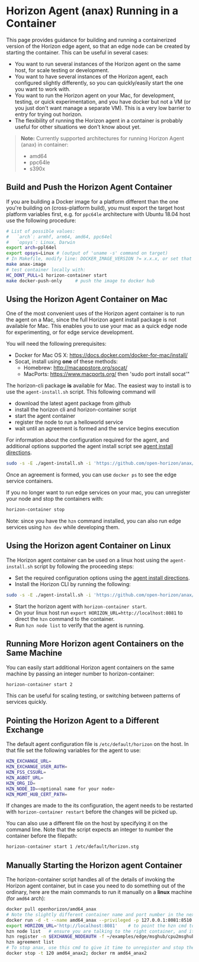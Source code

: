 # Horizon Agent (anax) Running in a Container

This page provides guidance for building and running a containerized version of the Horizon edge agent, so that an edge node can be created by starting the container. This can be useful in several cases:

- You want to run several instances of the Horizon agent on the same host, for scale testing or development.
- You want to have several instances of the Horizon agent, each configured slightly differently, so you can quickly/easily start the one you want to work with.
- You want to run the Horizon agent on your Mac, for development, testing, or quick experimentation, and you have docker but not a VM (or you just don't want manage a separate VM). This is a very low barrier to entry for trying out horizon.
- The flexibility of running the Horizon agent in a container is probably useful for other situations we don't know about yet.

> **Note:** Currently supported architectures for running Horizon Agent (anax) in container:
>
> - amd64
> - ppc64le
> - s390x

## Build and Push the Horizon Agent Container

If you are building a Docker image for a platform different than the one you're building on (cross-platform build), you must export the target host platform variables first, e.g. for `ppc64le` architecture with Ubuntu 18.04 host use the following procedure:

```bash
# List of possible values:
#   `arch`: armhf, arm64, amd64, ppc64el
#   `opsys`: Linux, Darwin
export arch=ppl64el
export opsys=Linux # (output of 'uname -s' command on target)
# In Makefile, modify line: DOCKER_IMAGE_VERSION ?= x.x.x, or set that variable in the environment
make anax-image
# test container locally with:
HC_DONT_PULL=1 horizon-container start
make docker-push-only     # push the image to docker hub
```

## Using the Horizon Agent Container on **Mac**

One of the most convenient uses of the Horizon agent container is to run the agent on a Mac, since the full Horizon agent install package is not available for Mac. This enables you to use your mac as a quick edge node for experimenting, or for edge service development.

You will need the following prerequisites:


- Docker for Mac OS X: https://docs.docker.com/docker-for-mac/install/
- Socat, install using **one** of these methods:
    - Homebrew: http://macappstore.org/socat/
    - MacPorts: https://www.macports.org/ then 'sudo port install socat'"

The horizon-cli package **is** available for Mac. The easiest way to install is to use the `agent-install.sh` script. This following command will
- download the latest agent package from github
- install the horizon cli and horizon-container script
- start the agent container
- register the node to run a helloworld service
- wait until an agreement is formed and the service begins execution

For information about the configuration required for the agent, and additional options supported the agent install script see [agent install directions](https://github.com/open-horizon/anax/blob/master/agent-install/README.md).

```bash
sudo -s -E ./agent-install.sh -i 'https://github.com/open-horizon/anax/releases' -p IBM/pattern-ibm.helloworld -w '*' -T 120
```

Once an agreement is formed, you can use `docker ps` to see the edge service containers.

If you no longer want to run edge services on your mac, you can unregister your node and stop the containers with:

```bash
horizon-container stop
```

Note: since you have the `hzn` command installed, you can also run edge services using `hzn dev` while developing them.

## Using the Horizon agent Container on **Linux**

The Horizon agent container can be used on a linux host using the `agent-install.sh` script by following the proceeding steps:

- Set the required configuration options using the [agent install directions](https://github.com/open-horizon/anax/blob/master/agent-install/README.md).
- Install the Horizon CLI by running the following:
```bash
sudo -s -E ./agent-install.sh -i 'https://github.com/open-horizon/anax/releases' -C
```
- Start the horizon agent with `horizon-container start`.
- On your linux host run `export HORIZON_URL=http://localhost:8081` to direct the `hzn` command to the container.
- Run `hzn node list` to verify that the agent is running.

## Running More Horizon agent Containers on the Same Machine

You can easily start additional Horizon agent containers on the same machine by passing an integer number to horizon-container:

```bash
horizon-container start 2
```

This can be useful for scaling testing, or switching between patterns of services quickly.

## Pointing the Horizon Agent to a Different Exchange

The default agent configuration file is `/etc/default/horizon` on the host. In that file set the following variables for the agent to use:

```bash
HZN_EXCHANGE_URL=
HZN_EXCHANGE_USER_AUTH=
HZN_FSS_CSSURL=
HZN_AGBOT_URL=
HZN_ORG_ID=
HZN_NODE_ID=<optional name for your node>
HZN_MGMT_HUB_CERT_PATH=
```

If changes are made to the its configuration, the agent needs to be restarted with `horizon-container restart` before the changes will be picked up.

You can also use a different file on the host by specifying it on the command line. Note that the script expects an integer to number the container before the filepath:

```bash
horizon-container start 1 /etc/default/horizon.stg
```

## Manually Starting the Horizon agent Container

The horizon-container script handles all of the details of invoking the Horizon agent container, but in case you need to do something out of the ordinary, here are the main commands to run it manually on a **linux** machine (for `amd64` arch):

```bash
docker pull openhorizon/amd64_anax
# Note the slightly different container name and port number in the next 2 cmds:
docker run -d -t --name amd64_anax --privileged -p 127.0.0.1:8081:8510 -v /var/run/docker.sock:/var/run/docker.sock -v /var/tmp/horizon:/var/tmp/horizon openhorizon/amd64_anax
export HORIZON_URL='http://localhost:8081'    # to point the hzn cmd to the container
hzn node list   # ensure you are talking to the right container, and it is talking to the right exchange
hzn register -n $EXCHANGE_NODEAUTH -f ~/examples/edge/msghub/cpu2msghub/horizon/userinput.json $HZN_ORG_ID $HZN_PATTERN
hzn agreement list
# To stop anax, use this cmd to give it time to unregister and stop the service containers:
docker stop -t 120 amd64_anax2; docker rm amd64_anax2
```
